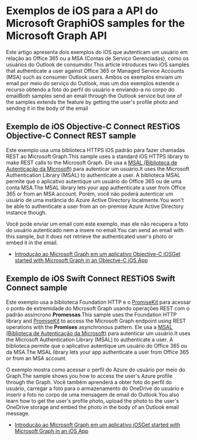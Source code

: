 # <a name="ios-samples-for-the-microsoft-graph-api"></a><span data-ttu-id="eb1d2-101">Exemplos de iOS para a API do Microsoft Graph</span><span class="sxs-lookup"><span data-stu-id="eb1d2-101">iOS samples for the Microsoft Graph API</span></span>
<span data-ttu-id="eb1d2-102">Este artigo apresenta dois exemplos do iOS que autenticam um usuário em relação ao Office 365 ou a MSA (Contas de Serviço Gerenciadas), como os usuários do Outlook de consumidor.</span><span class="sxs-lookup"><span data-stu-id="eb1d2-102">This article introduces two iOS samples that authenticate a user against Office 365 or Managed Service Accounts (MSA) such as consumer Outlook users.</span></span> <span data-ttu-id="eb1d2-103">Ambos os exemplos enviam um email por meio do serviço do Outlook, mas um dos exemplos estende o recurso obtendo a foto do perfil do usuário e enviando-a no corpo do email</span><span class="sxs-lookup"><span data-stu-id="eb1d2-103">Both samples send an email through the Outlook service but one of the samples extends the feature by getting the user's profile photo and sending it in the body of the email</span></span>

## <a name="ios-objective-c-connect-rest-sample"></a><span data-ttu-id="eb1d2-104">Exemplo de iOS Objective-C Connect REST</span><span class="sxs-lookup"><span data-stu-id="eb1d2-104">iOS Objective-C Connect REST sample</span></span>
<span data-ttu-id="eb1d2-105">Este exemplo usa uma biblioteca HTTPS iOS padrão para fazer chamadas REST ao Microsoft Graph.</span><span class="sxs-lookup"><span data-stu-id="eb1d2-105">This sample uses a standard iOS HTTPS library to make REST calls to the Microsoft Graph.</span></span> <span data-ttu-id="eb1d2-106">Ele usa a [MSAL (Biblioteca de Autenticação da Microsoft)](https://github.com/AzureAD/microsoft-authentication-library-for-objc/blob/dev/README.md) para autenticar um usuário.</span><span class="sxs-lookup"><span data-stu-id="eb1d2-106">It uses the Microsoft Authentication Library (MSAL) to authenticate a user.</span></span> <span data-ttu-id="eb1d2-107">A biblioteca MSAL permite que o aplicativo autentique um usuário do Office 365 ou de uma conta MSA.</span><span class="sxs-lookup"><span data-stu-id="eb1d2-107">The MSAL library lets your app authenticate a user from Office 365 or from an MSA account.</span></span> <span data-ttu-id="eb1d2-108">Porém, você não poderá autenticar um usuário de uma instância do Azure Active Directory localmente.</span><span class="sxs-lookup"><span data-stu-id="eb1d2-108">You won't be able to authenticate a user from an on-premise Azure Active Directory instance though.</span></span>

<span data-ttu-id="eb1d2-109">Você pode enviar um email com este exemplo, mas ele não recupera a foto do usuário autenticado nem a insere no email.</span><span class="sxs-lookup"><span data-stu-id="eb1d2-109">You can send an email with this sample, but it does not retrieve the authenticated user's photo or embed it in the email.</span></span>

- [<span data-ttu-id="eb1d2-110">Introdução ao Microsoft Graph em um aplicativo Objective-C iOS</span><span class="sxs-lookup"><span data-stu-id="eb1d2-110">Get started with Microsoft Graph in an Objectve-C iOS App</span></span>](ios_objectivec.md)

## <a name="ios-swift-connect-rest-sample"></a><span data-ttu-id="eb1d2-111">Exemplo de iOS Swift Connect REST</span><span class="sxs-lookup"><span data-stu-id="eb1d2-111">iOS Swift Connect sample</span></span>
<span data-ttu-id="eb1d2-112">Este exemplo usa a biblioteca Foundation HTTP e o [PromiseKit](https://github.com/mxcl/PromiseKit/blob/master/README.md) para acessar o ponto de extremidade do Microsoft Graph usando operações REST com o padrão assíncrono **Promessas**.</span><span class="sxs-lookup"><span data-stu-id="eb1d2-112">This sample uses the Foundation HTTP library and [PromiseKit](https://github.com/mxcl/PromiseKit/blob/master/README.md) to access the Microsoft Graph endpoint using REST operations with the **Promises** asynchronous pattern.</span></span> <span data-ttu-id="eb1d2-113">Ele usa a [MSAL (Biblioteca de Autenticação da Microsoft)](https://github.com/AzureAD/microsoft-authentication-library-for-objc/blob/dev/README.md) para autenticar um usuário.</span><span class="sxs-lookup"><span data-stu-id="eb1d2-113">It uses the Microsoft Authentication Library (MSAL) to authenticate a user.</span></span> <span data-ttu-id="eb1d2-114">A biblioteca permite que o aplicativo autentique um usuário do Office 365 ou da MSA.</span><span class="sxs-lookup"><span data-stu-id="eb1d2-114">The MSAL library lets your app authenticate a user from Office 365 or from an MSA account.</span></span>

<span data-ttu-id="eb1d2-115">O exemplo mostra como acessar o perfil do Azure do usuário por meio do Graph.</span><span class="sxs-lookup"><span data-stu-id="eb1d2-115">The sample shows you how to access the user's Azure profile through the Graph.</span></span> <span data-ttu-id="eb1d2-116">Você também aprenderá a obter foto do perfil do usuário, carregar a foto para o armazenamento do OneDrive do usuário e inserir a foto no corpo de uma mensagem de email do Outlook.</span><span class="sxs-lookup"><span data-stu-id="eb1d2-116">You also learn how to get the user's profile photo, upload the photo to the user's OneDrive storage and embed the photo in the body of an Outlook email message.</span></span>

- [<span data-ttu-id="eb1d2-117">Introdução ao Microsoft Graph em um aplicativo iOS</span><span class="sxs-lookup"><span data-stu-id="eb1d2-117">Get started with Microsoft Graph in an iOS App</span></span>](ios_swift.md)

